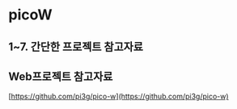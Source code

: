 # picoW

## 1~7. 간단한 프로젝트 참고자료  

## Web프로젝트 참고자료
[https://github.com/pi3g/pico-w](https://github.com/pi3g/pico-w)  
